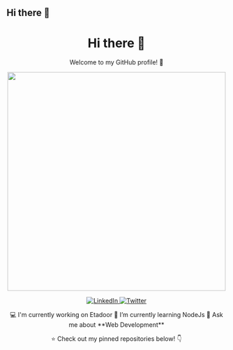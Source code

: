 ## Hi there 👋
<div align="center">
  <h1>Hi there 👋</h1>
  <p>Welcome to my GitHub profile! 🚀</p>
  <img src="https://media.giphy.com/media/L1R1tvI9svkIWwpVYr/giphy.gif" width="500" />
  
  <p>
    <a href="www.linkedin.com/in/mukhammadkodir-valijonov" target="_blank">
      <img src="https://img.shields.io/badge/LinkedIn-blue?style=for-the-badge&logo=linkedin" alt="LinkedIn">
    </a>
    <a href="https://twitter.com/your-profile" target="_blank">
      <img src="https://img.shields.io/badge/Twitter-1DA1F2?style=for-the-badge&logo=twitter&logoColor=white" alt="Twitter">
    </a>
  </p>
  
  <p>
    💻 I'm currently working on Etadoor 
    🌱 I’m currently learning NodeJs
    💬 Ask me about **Web Development**  
  </p>
  
  <p>⭐️ Check out my pinned repositories below! 👇</p>
</div>
